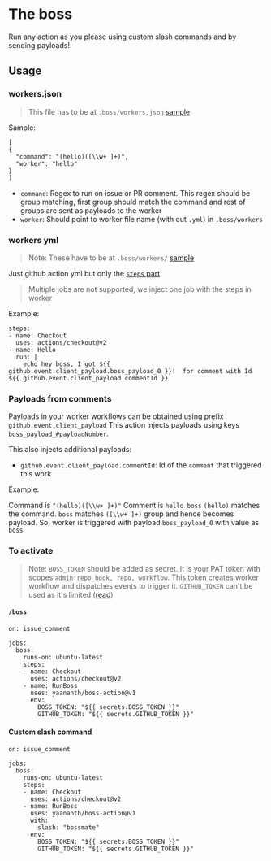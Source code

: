 # The boss
Run any action as you please using custom slash commands and by sending payloads!


## Usage

### workers.json

> This file has to be at `.boss/workers.json` [sample](https://github.com/yaananth/boss-action/tree/master/.boss/workers.json)

Sample:
```
[
{	
  "command": "(hello)([\\w+ ]+)",	
  "worker": "hello"	
}
]
```

- `command`: Regex to run on issue or PR comment. This regex should be group matching, first group should match the command and rest of groups are sent as payloads to the worker
- `worker`: Should point to worker file name (with out `.yml`) in `.boss/workers`

### workers yml

> Note: These have to be at `.boss/workers/` [sample](https://github.com/yaananth/boss-action/tree/master/.boss/workers.json)

Just github action yml but only the [`steps` part](https://help.github.com/en/actions/reference/workflow-syntax-for-github-actions#jobsjob_idsteps)

> Multiple jobs are not supported, we inject one job with the steps in worker 

Example:
```
steps:
- name: Checkout
  uses: actions/checkout@v2
- name: Hello
  run: |
    echo hey boss, I got ${{ github.event.client_payload.boss_payload_0 }}!  for comment with Id ${{ github.event.client_payload.commentId }}
```

### Payloads from comments

Payloads in your worker workflows can be obtained using prefix `github.event.client_payload`
This action injects payloads using keys `boss_payload_#payloadNumber`.

This also injects additional payloads:

- `github.event.client_payload.commentId`: Id of the `comment` that triggered this work

Example:

Command is `"(hello)([\\w+ ]+)"`
Comment is `hello boss`
`(hello)` matches the command.
`boss` matches `([\\w+ ]+)` group and hence becomes payload.
So, worker is triggered with payload `boss_payload_0` with value as `boss`

### To activate

> Note: `BOSS_TOKEN` should be added as secret. It is your PAT token with scopes `admin:repo_hook, repo, workflow`. This token creates worker workflow and dispatches events to trigger it. `GITHUB_TOKEN` can't be used as it's limited ([read](https://help.github.com/en/actions/configuring-and-managing-workflows/authenticating-with-the-github_token#using-the-github_token-in-a-workflow))

####  `/boss`


```
on: issue_comment

jobs:
  boss:
    runs-on: ubuntu-latest
    steps:
    - name: Checkout
      uses: actions/checkout@v2
    - name: RunBoss
      uses: yaananth/boss-action@v1
      env:
        BOSS_TOKEN: "${{ secrets.BOSS_TOKEN }}"
        GITHUB_TOKEN: "${{ secrets.GITHUB_TOKEN }}"
```

#### Custom slash command
```
on: issue_comment

jobs:
  boss:
    runs-on: ubuntu-latest
    steps:
    - name: Checkout
      uses: actions/checkout@v2
    - name: RunBoss
      uses: yaananth/boss-action@v1
      with:
        slash: "bossmate"
      env:
        BOSS_TOKEN: "${{ secrets.BOSS_TOKEN }}"
        GITHUB_TOKEN: "${{ secrets.GITHUB_TOKEN }}"
```
